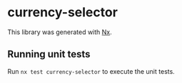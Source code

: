 # currency-selector

This library was generated with [Nx](https://nx.dev).

## Running unit tests

Run `nx test currency-selector` to execute the unit tests.
